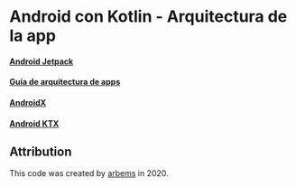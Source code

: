 # Android con Kotlin - Arquitectura de la app

#### [Android Jetpack]()

#### [Guía de arquitectura de apps](https://github.com/arbems/Android-with-Kotlin-App-Architecture/tree/master/Gu%C3%ADa%20de%20arquitectura%20de%20apps)

#### [AndroidX]()

#### [Android KTX]()


## Attribution

This code was created by [arbems](https://github.com/arbems) in 2020.